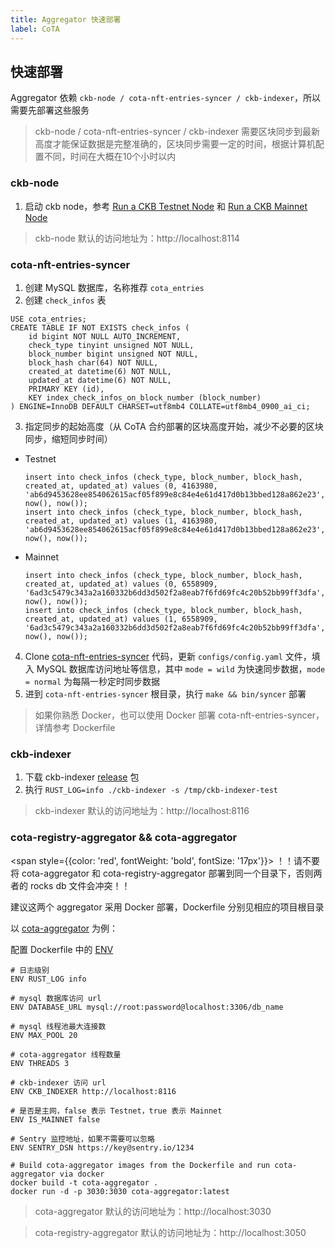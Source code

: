 ```yaml
---
title: Aggregator 快速部署
label: CoTA
---
```


## 快速部署

Aggregator 依赖 `ckb-node / cota-nft-entries-syncer / ckb-indexer`，所以需要先部署这些服务

>  ckb-node / cota-nft-entries-syncer / ckb-indexer 需要区块同步到最新高度才能保证数据是完整准确的，区块同步需要一定的时间，根据计算机配置不同，时间在大概在10个小时以内

### ckb-node

1. 启动 ckb node，参考 [Run a CKB Testnet Node](https://docs.nervos.org/docs/basics/guides/testnet) 和 [Run a CKB Mainnet Node](https://docs.nervos.org/docs/basics/guides/mainnet)

> ckb-node 默认的访问地址为：http://localhost:8114

### cota-nft-entries-syncer

1. 创建 MySQL 数据库，名称推荐 `cota_entries`
2. 创建 `check_infos` 表
  ```
  USE cota_entries;
  CREATE TABLE IF NOT EXISTS check_infos (
      id bigint NOT NULL AUTO_INCREMENT,
      check_type tinyint unsigned NOT NULL,
      block_number bigint unsigned NOT NULL,
      block_hash char(64) NOT NULL,
      created_at datetime(6) NOT NULL,
      updated_at datetime(6) NOT NULL,
      PRIMARY KEY (id),
      KEY index_check_infos_on_block_number (block_number)
  ) ENGINE=InnoDB DEFAULT CHARSET=utf8mb4 COLLATE=utf8mb4_0900_ai_ci;
  ```
3. 指定同步的起始高度（从 CoTA 合约部署的区块高度开始，减少不必要的区块同步，缩短同步时间）
  - Testnet
    ```
    insert into check_infos (check_type, block_number, block_hash, created_at, updated_at) values (0, 4163980, 'ab6d9453628ee854062615acf05f899e8c84e4e61d417d0b13bbed128a862e23', now(), now());
    insert into check_infos (check_type, block_number, block_hash, created_at, updated_at) values (1, 4163980, 'ab6d9453628ee854062615acf05f899e8c84e4e61d417d0b13bbed128a862e23', now(), now());
    ```
  - Mainnet
    ```
    insert into check_infos (check_type, block_number, block_hash, created_at, updated_at) values (0, 6558909, '6ad3c5479c343a2a160332b6dd3d502f2a8eab7f6fd69fc4c20b52bb99ff3dfa', now(), now());
    insert into check_infos (check_type, block_number, block_hash, created_at, updated_at) values (1, 6558909, '6ad3c5479c343a2a160332b6dd3d502f2a8eab7f6fd69fc4c20b52bb99ff3dfa', now(), now());
    ```
4. Clone [cota-nft-entries-syncer](https://github.com/nervina-labs/cota-nft-entries-syncer) 代码，更新 `configs/config.yaml` 文件，填入 MySQL 数据库访问地址等信息，其中 `mode = wild` 为快速同步数据，`mode = normal` 为每隔一秒定时同步数据
5. 进到 `cota-nft-entries-syncer` 根目录，执行 `make && bin/syncer` 部署

> 如果你熟悉 Docker，也可以使用 Docker 部署 cota-nft-entries-syncer，详情参考 Dockerfile

### ckb-indexer

1. 下载 ckb-indexer [release](https://github.com/nervosnetwork/ckb-indexer/releases) 包
2. 执行 `RUST_LOG=info ./ckb-indexer -s /tmp/ckb-indexer-test`

> ckb-indexer 默认的访问地址为：http://localhost:8116

### cota-registry-aggregator && cota-aggregator

<span style={{color: 'red', fontWeight: 'bold', fontSize: '17px'}}> ！！请不要将 cota-aggregator 和 cota-registry-aggregator 部署到同一个目录下，否则两者的 rocks db 文件会冲突！！</span>

建议这两个 aggregator 采用 Docker 部署，Dockerfile 分别见相应的项目根目录

以 [cota-aggregator](https://github.com/nervina-labs/cota-aggregator) 为例： 

配置 Dockerfile 中的 [ENV](https://github.com/nervina-labs/cota-aggregator/blob/develop/Dockerfile#L30-L36)

```
# 日志级别
ENV RUST_LOG info

# mysql 数据库访问 url
ENV DATABASE_URL mysql://root:password@localhost:3306/db_name

# mysql 线程池最大连接数
ENV MAX_POOL 20

# cota-aggregator 线程数量
ENV THREADS 3

# ckb-indexer 访问 url
ENV CKB_INDEXER http://localhost:8116

# 是否是主网，false 表示 Testnet，true 表示 Mainnet
ENV IS_MAINNET false

# Sentry 监控地址，如果不需要可以忽略
ENV SENTRY_DSN https://key@sentry.io/1234
```

```
# Build cota-aggregator images from the Dockerfile and run cota-aggregator via docker
docker build -t cota-aggregator .
docker run -d -p 3030:3030 cota-aggregator:latest
```

> cota-aggregator 默认的访问地址为：http://localhost:3030

> cota-registry-aggregator 默认的访问地址为：http://localhost:3050
